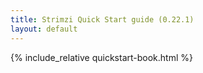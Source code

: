 ```yaml
---
title: Strimzi Quick Start guide (0.22.1)
layout: default
---
```


{% include_relative quickstart-book.html %}

